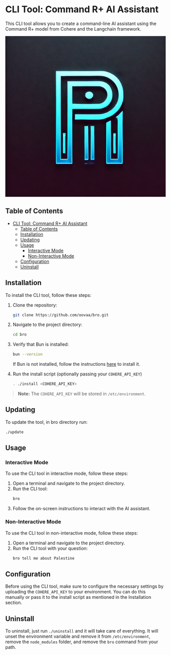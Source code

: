 # CLI Tool: Command R+ AI Assistant

This CLI tool allows you to create a command-line AI assistant using the Command R+ model from Cohere and the Langchain framework.

![alt](./logo.png)

## Table of Contents

- [CLI Tool: Command R+ AI Assistant](#cli-tool-command-r-ai-assistant)
  - [Table of Contents](#table-of-contents)
  - [Installation](#installation)
  - [Updating](#updating)
  - [Usage](#usage)
    - [Interactive Mode](#interactive-mode)
    - [Non-Interactive Mode](#non-interactive-mode)
  - [Configuration](#configuration)
  - [Uninstall](#uninstall)



## Installation

To install the CLI tool, follow these steps:

1. Clone the repository:
    ```sh
    git clone https://github.com/oovaa/bro.git
    ```
2. Navigate to the project directory:
    ```sh
    cd bro
    ```
3. Verify that Bun is installed:
    ```sh
    bun --version
    ```

    If Bun is not installed, follow the instructions [here](https://bun.sh/docs/installation) to install it.

4. Run the install script (optionally passing your `COHERE_API_KEY`)
    ```sh
    . ./install <COHERE_API_KEY>
    ```

> **Note:** The `COHERE_API_KEY` will be stored in `/etc/environment`.

## Updating

To update the tool, in bro directory run:

```sh
./update
```

## Usage

### Interactive Mode

To use the CLI tool in interactive mode, follow these steps:

1. Open a terminal and navigate to the project directory.
2. Run the CLI tool:
    ```sh
    bro
    ```
3. Follow the on-screen instructions to interact with the AI assistant.

### Non-Interactive Mode

To use the CLI tool in non-interactive mode, follow these steps:

1. Open a terminal and navigate to the project directory.
2. Run the CLI tool with your question:
    ```sh
    bro tell me about Palestine
    ```


## Configuration


Before using the CLI tool, make sure to configure the necessary settings by uploading the `COHERE_API_KEY` to your environment. You can do this manually or pass it to the install script as mentioned in the Installation section.

## Uninstall

To uninstall, just run `./uninstall` and it will take care of everything. It will unset the environment variable and remove it from `/etc/environment`, remove the `node_modules` folder, and remove the `bro` command from your path.